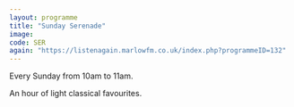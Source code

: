```yaml
---
layout: programme
title: "Sunday Serenade"
image: 
code: SER
again: "https://listenagain.marlowfm.co.uk/index.php?programmeID=132"
---
```

Every Sunday from 10am to 11am. 

An hour of light classical favourites. 